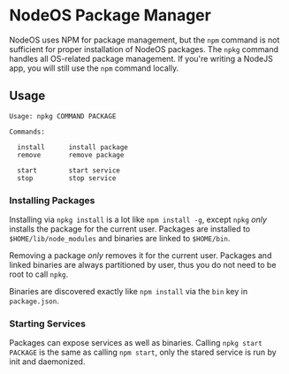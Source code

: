# NodeOS Package Manager

NodeOS uses NPM for package management, 
but the `npm` command is not sufficient for proper installation of NodeOS packages. 
The `npkg` command handles all OS-related package management.
If you're writing a NodeJS app, you will still use the `npm` command locally.

## Usage

```
Usage: npkg COMMAND PACKAGE

Commands:
  
  install      install package
  remove       remove package
  
  start        start service
  stop         stop service
```

### Installing Packages

Installing via `npkg install` is a lot like `npm install -g`,
except `npkg` *only* installs the package for the current user.
Packages are installed to `$HOME/lib/node_modules` and binaries are linked to `$HOME/bin`.

Removing a package *only* removes it for the current user.
Packages and linked binaries are always partitioned by user,
thus you do not need to be root to call `npkg`.

Binaries are discovered exactly like `npm install` via the `bin` key in `package.json`.

### Starting Services

Packages can expose services as well as binaries.
Calling `npkg start PACKAGE` is the same as calling `npm start`,
only the stared service is run by init and daemonized.

